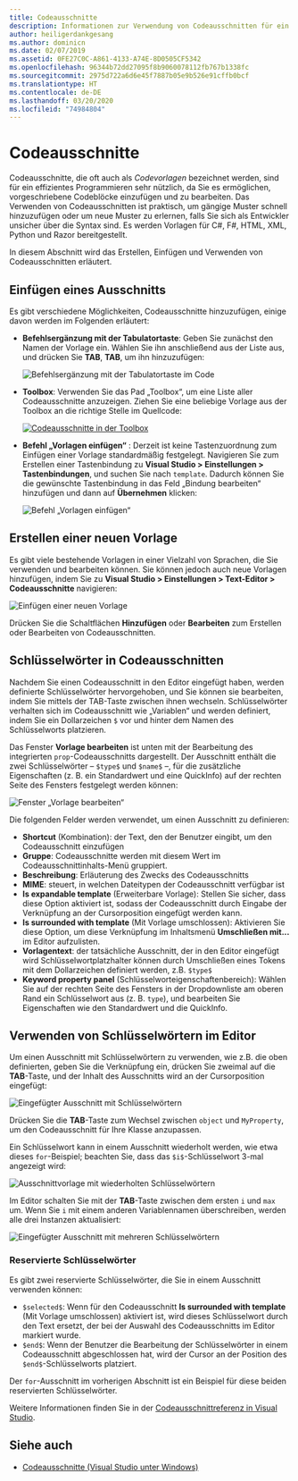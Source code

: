 ```yaml
---
title: Codeausschnitte
description: Informationen zur Verwendung von Codeausschnitten für ein effizientes Programmieren in Visual Studio für Mac
author: heiligerdankgesang
ms.author: dominicn
ms.date: 02/07/2019
ms.assetid: 0FE27C0C-A861-4133-A74E-8D0505CF5342
ms.openlocfilehash: 96344b72dd27095f8b9060078112fb767b1338fc
ms.sourcegitcommit: 2975d722a6d6e45f7887b05e9b526e91cffb0bcf
ms.translationtype: HT
ms.contentlocale: de-DE
ms.lasthandoff: 03/20/2020
ms.locfileid: "74984804"
---
```

# <a name="code-snippets"></a>Codeausschnitte

Codeausschnitte, die oft auch als _Codevorlagen_ bezeichnet werden, sind für ein effizientes Programmieren sehr nützlich, da Sie es ermöglichen, vorgeschriebene Codeblöcke einzufügen und zu bearbeiten. Das Verwenden von Codeausschnitten ist praktisch, um gängige Muster schnell hinzuzufügen oder um neue Muster zu erlernen, falls Sie sich als Entwickler unsicher über die Syntax sind. Es werden Vorlagen für C#, F#, HTML, XML, Python und Razor bereitgestellt.

In diesem Abschnitt wird das Erstellen, Einfügen und Verwenden von Codeausschnitten erläutert.

## <a name="inserting-a-snippet"></a>Einfügen eines Ausschnitts

Es gibt verschiedene Möglichkeiten, Codeausschnitte hinzuzufügen, einige davon werden im Folgenden erläutert:

- **Befehlsergänzung mit der Tabulatortaste**: Geben Sie zunächst den Namen der Vorlage ein. Wählen Sie ihn anschließend aus der Liste aus, und drücken Sie **TAB**, **TAB**, um ihn hinzuzufügen:

  ![Befehlsergänzung mit der Tabulatortaste im Code](media/source-editor-image13.png)

- **Toolbox**: Verwenden Sie das Pad „Toolbox“, um eine Liste aller Codeausschnitte anzuzeigen. Ziehen Sie eine beliebige Vorlage aus der Toolbox an die richtige Stelle im Quellcode:

  [![Codeausschnitte in der Toolbox](media/source-editor-image14-sml.png)](media/source-editor-image14.png#lightbox)

- **Befehl „Vorlagen einfügen“** : Derzeit ist keine Tastenzuordnung zum Einfügen einer Vorlage standardmäßig festgelegt. Navigieren Sie zum Erstellen einer Tastenbindung zu **Visual Studio > Einstellungen > Tastenbindungen**, und suchen Sie nach `template`. Dadurch können Sie die gewünschte Tastenbindung in das Feld „Bindung bearbeiten“ hinzufügen und dann auf **Übernehmen** klicken:

  ![Befehl „Vorlagen einfügen“](media/source-editor-image15.png)

## <a name="creating-a-new-template"></a>Erstellen einer neuen Vorlage

Es gibt viele bestehende Vorlagen in einer Vielzahl von Sprachen, die Sie verwenden und bearbeiten können. Sie können jedoch auch neue Vorlagen hinzufügen, indem Sie zu **Visual Studio > Einstellungen > Text-Editor > Codeausschnitte** navigieren:

![Einfügen einer neuen Vorlage](media/source-editor-image12.png)

Drücken Sie die Schaltflächen **Hinzufügen** oder **Bearbeiten** zum Erstellen oder Bearbeiten von Codeausschnitten.

## <a name="keywords-in-code-snippets"></a>Schlüsselwörter in Codeausschnitten

Nachdem Sie einen Codeausschnitt in den Editor eingefügt haben, werden definierte Schlüsselwörter hervorgehoben, und Sie können sie bearbeiten, indem Sie mittels der TAB-Taste zwischen ihnen wechseln. Schlüsselwörter verhalten sich im Codeausschnitt wie „Variablen“ und werden definiert, indem Sie ein Dollarzeichen `$` vor und hinter dem Namen des Schlüsselworts platzieren. 

Das Fenster **Vorlage bearbeiten** ist unten mit der Bearbeitung des integrierten `prop`-Codeausschnitts dargestellt. Der Ausschnitt enthält die zwei Schlüsselwörter &ndash; `$type$` und `$name$` &ndash;, für die zusätzliche Eigenschaften (z. B. ein Standardwert und eine QuickInfo) auf der rechten Seite des Fensters festgelegt werden können:

![Fenster „Vorlage bearbeiten“](media/source-editor-image12z.png)

Die folgenden Felder werden verwendet, um einen Ausschnitt zu definieren:

- **Shortcut** (Kombination): der Text, den der Benutzer eingibt, um den Codeausschnitt einzufügen
- **Gruppe**: Codeausschnitte werden mit diesem Wert im Codeausschnittinhalts-Menü gruppiert.
- **Beschreibung**: Erläuterung des Zwecks des Codeausschnitts
- **MIME**: steuert, in welchen Dateitypen der Codeausschnitt verfügbar ist
- **Is expandable template** (Erweiterbare Vorlage): Stellen Sie sicher, dass diese Option aktiviert ist, sodass der Codeausschnitt durch Eingabe der Verknüpfung an der Cursorposition eingefügt werden kann.
- **Is surrounded with template** (Mit Vorlage umschlossen): Aktivieren Sie diese Option, um diese Verknüpfung im Inhaltsmenü **Umschließen mit...** im Editor aufzulisten.
- **Vorlagentext**: der tatsächliche Ausschnitt, der in den Editor eingefügt wird Schlüsselwortplatzhalter können durch Umschließen eines Tokens mit dem Dollarzeichen definiert werden, z.B. `$type$`
- **Keyword property panel** (Schlüsselworteigenschaftenbereich): Wählen Sie auf der rechten Seite des Fensters in der Dropdownliste am oberen Rand ein Schlüsselwort aus (z. B. `type`), und bearbeiten Sie Eigenschaften wie den Standardwert und die QuickInfo.

## <a name="using-keywords-in-the-editor"></a>Verwenden von Schlüsselwörtern im Editor

Um einen Ausschnitt mit Schlüsselwörtern zu verwenden, wie z.B. die oben definierten, geben Sie die Verknüpfung ein, drücken Sie zweimal auf die **TAB**-Taste, und der Inhalt des Ausschnitts wird an der Cursorposition eingefügt:

![Eingefügter Ausschnitt mit Schlüsselwörtern](media/source-editor-image12a.png)

Drücken Sie die **TAB**-Taste zum Wechsel zwischen `object` und `MyProperty`, um den Codeausschnitt für Ihre Klasse anzupassen.

Ein Schlüsselwort kann in einem Ausschnitt wiederholt werden, wie etwa dieses `for`-Beispiel; beachten Sie, dass das `$i$`-Schlüsselwort 3-mal angezeigt wird:

![Ausschnittvorlage mit wiederholten Schlüsselwörtern](media/source-editor-image12b.png)

Im Editor schalten Sie mit der **TAB**-Taste zwischen dem ersten `i` und `max` um. Wenn Sie `i` mit einem anderen Variablennamen überschreiben, werden alle drei Instanzen aktualisiert:

![Eingefügter Ausschnitt mit mehreren Schlüsselwörtern](media/source-editor-image12c.png)

### <a name="reserved-keywords"></a>Reservierte Schlüsselwörter

Es gibt zwei reservierte Schlüsselwörter, die Sie in einem Ausschnitt verwenden können:

- `$selected$`: Wenn für den Codeausschnitt **Is surrounded with template** (Mit Vorlage umschlossen) aktiviert ist, wird dieses Schlüsselwort durch den Text ersetzt, der bei der Auswahl des Codeausschnitts im Editor markiert wurde.
- `$end$`: Wenn der Benutzer die Bearbeitung der Schlüsselwörter in einem Codeausschnitt abgeschlossen hat, wird der Cursor an der Position des `$end$`-Schlüsselworts platziert.

Der `for`-Ausschnitt im vorherigen Abschnitt ist ein Beispiel für diese beiden reservierten Schlüsselwörter.

Weitere Informationen finden Sie in der [Codeausschnittreferenz in Visual Studio](/visualstudio/ide/code-snippets-schema-reference#keywords).

## <a name="see-also"></a>Siehe auch

- [Codeausschnitte (Visual Studio unter Windows)](/visualstudio/ide/code-snippets)
